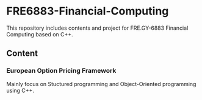 # FRE6883-Financial-Computing
This repository includes contents and project for FRE.GY-6883 Financial Computing based on C++.

## Content
### European Option Pricing Framework
Mainly focus on Stuctured programming and Object-Oriented programming using C++.
